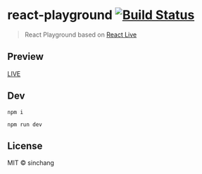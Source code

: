 # react-playground [![Build Status](https://travis-ci.org/sinchang/react-playground.svg?branch=master)](https://travis-ci.org/sinchang/react-playground)

> React Playground based on [React Live](https://github.com/FormidableLabs/react-live)

## Preview

[LIVE](https://react-pg.surge.sh)

## Dev

```
npm i

npm run dev
```

## License

MIT &copy; sinchang
